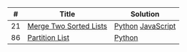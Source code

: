 
| # | Title | Solution |
|---| ----- | -------- |
| 21 | [Merge Two Sorted Lists](https://leetcode.com/problems/merge-two-sorted-lists/) | [Python](https://github.com/niedexi/leetcode/blob/master/Python/0021.py) [JavaScript](https://github.com/niedexi/leetcode/blob/master/JavaScript/0021.js) |
| 86 | [Partition List](https://leetcode.com/problems/partition-list/) | [Python](https://github.com/niedexi/leetcode/blob/master/Python/0086.py) |
